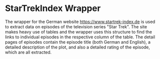 # StarTrekIndex Wrapper

The wrapper for the German website https://www.startrek-index.de is used to extract data on episodes of the television series "Star Trek".
The site makes heavy use of tables and the wrapper uses this structure to find the links to individual episodes in the respective column of the table.
The detail pages of episodes contain the episode title (both German and English), a detailed description of the plot, and also a detailed rating of the episode, which are all extracted.
